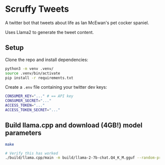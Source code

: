 # Scruffy Tweets

A twitter bot that tweets about life as Ian McEwan's pet cocker spaniel.

Uses Llama2 to generate the tweet content.

## Setup

Clone the repo and install dependencies:

```bash
python3 -m venv .venv/
source .venv/bin/activate
pip install -r requirements.txt
```

Create a `.env` file containing your twitter dev keys:

```bash
CONSUMER_KEY="..." # == API key
CONSUMER_SECRET="..."
ACCESS_TOKEN="..."
ACCESS_TOKEN_SECRET="..."
```

## Build llama.cpp and download (4GB!) model parameters

```bash
make

# Verify this has worked
./build/llama.cpp/main -m build/llama-2-7b-chat.Q4_K_M.gguf --random-prompt --log-disable
```
